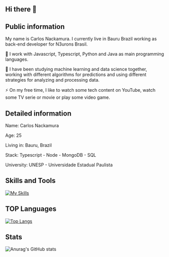 ## Hi there 👋

## Public information
My name is Carlos Nackamura. I currently live in Bauru Brazil working as back-end developer for N3urons Brasil.

🔭 I work with Javascript, Typescript, Python and Java as main programming languages.

🌱 I have been studying machine learning and data science together, working with different algorithms for predictions and using different strategies for analyzing and processing data.

⚡ On my free time, I like to watch some tech content on YouTube, watch some TV serie or movie or play some video game.

## Detailed information
Name: Carlos Nackamura

Age: 25

Living in: Bauru, Brazil

Stack: Typescript - Node - MongoDB - SQL

University: UNESP - Universidade Estadual Paulista


## Skills and Tools
[![My Skills](https://skillicons.dev/icons?i=aws,azure,vscode,js,nodejs,typescript,express,nestjs,python,django,java,spring,mongodb,postgres,mysql)](https://skillicons.dev)


## TOP Languages
[![Top Langs](https://github-readme-stats.vercel.app/api/top-langs/?username=carlosnack)](https://github.com/anuraghazra/github-readme-stats)

## Stats

![Anurag's GitHub stats](https://github-readme-stats.vercel.app/api?username=carlosnack&hide=issues,stars&hide_rank&theme=transparent)






<!--
**carlosnack/carlosnack** is a ✨ _special_ ✨ repository because its `README.md` (this file) appears on your GitHub profile.

Here are some ideas to get you started:

- 🔭 I’m currently working on ...
- 🌱 I’m currently learning ...
- 👯 I’m looking to collaborate on ...
- 🤔 I’m looking for help with ...
- 💬 Ask me about ...
- 📫 How to reach me: ...
- 😄 Pronouns: ...
- ⚡ Fun fact: ...
-->
